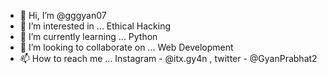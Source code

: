 - 👋 Hi, I’m @gggyan07
- 👀 I’m interested in ... Ethical Hacking
- 🌱 I’m currently learning ... Python
- 💞️ I’m looking to collaborate on ... Web Development
- 📫 How to reach me ... Instagram - @itx.gy4n , twitter - @GyanPrabhat2

<!---
gggyan07/gggyan07 is a ✨ special ✨ repository because its `README.md` (this file) appears on your GitHub profile.
You can click the Preview link to take a look at your changes.
--->
